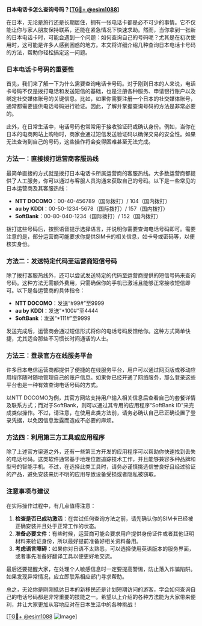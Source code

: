 **日本电话卡怎么查询号码？[[TG💪+ @esim1088](https://t.me/s/esim1088)]**

在日本，无论是旅行还是长期居住，拥有一张电话卡都是必不可少的事情。它不仅能让你与家人朋友保持联系，还能在紧急情况下快速求助。然而，当你拿到一张新的日本电话卡时，可能会遇到一个问题：如何查询自己的号码呢？尤其是在初次使用时，这可能是许多人感到困惑的地方。本文将详细介绍几种查询日本电话卡号码的方法，帮助你轻松搞定这一问题。

### 日本电话卡号码的重要性

首先，我们来了解一下为什么需要查询电话卡号码。对于刚到日本的人来说，电话卡号码不仅是拨打电话和发送短信的基础，也是注册各种服务、申请银行账户以及绑定社交媒体账号的关键信息。比如，如果你需要注册一个日本的社交媒体账号，通常都需要提供电话号码进行验证。因此，了解并掌握查询号码的方法是非常必要的。

此外，在日常生活中，电话号码也常常用于接收验证码或确认身份。例如，当你在日本的电商网站上购物时，商家会通过短信发送验证码以确保交易的安全性。如果无法查询到自己的号码，这些操作将会变得困难甚至无法完成。

### 方法一：直接拨打运营商客服热线

最简单直接的方式就是拨打日本电话卡所属运营商的客服热线。大多数运营商都提供了人工服务，你可以通过与客服人员沟通来获取自己的号码。以下是一些常见的日本运营商及其客服热线：

- **NTT DOCOMO**：00-40-456789（国际拨打）/ 104（国内拨打）
- **au by KDDI**：00-50-1234-5678（国际拨打）/ 157（国内拨打）
- **SoftBank**：00-80-040-1234（国际拨打）/ 152（国内拨打）

拨打这些号码后，按照语音提示选择语言，并说明你需要查询电话号码即可。需要注意的是，部分运营商可能要求你提供SIM卡的相关信息，如卡号或密码等，以便核实身份。

### 方法二：发送特定代码至运营商短信号码

除了拨打客服热线外，还可以尝试发送特定的代码至运营商提供的短信号码来查询号码。这种方法无需额外费用，只需确保你的手机已激活且能够正常接收短信即可。以下是各运营商的具体指令：

- **NTT DOCOMO**：发送“#99#”至9999
- **au by KDDI**：发送“*100#”至4444
- **SoftBank**：发送“*111#”至9999

发送完成后，运营商会通过短信形式将你的电话号码反馈给你。这种方式简单快捷，尤其适合那些不习惯长时间通话的人士。

### 方法三：登录官方在线服务平台

许多日本电信运营商都提供了便捷的在线服务平台，用户可以通过网页版或移动应用程序随时随地管理自己的账户信息。如果你已经开通了网络服务，那么登录这些平台也是一种有效查询电话号码的方式。

以NTT DOCOMO为例，其官方网站支持用户输入相关信息后查看自己的套餐详情及联系方式；而对于SoftBank，则可以通过其专用的应用程序“SoftBank ID”来完成类似操作。不过，请注意，在使用此类方法前，请务必确认自己已正确设置了登录凭据，以免因信息泄露而造成不必要的麻烦。

### 方法四：利用第三方工具或应用程序

除了上述官方渠道之外，还有一些第三方开发的应用程序可以帮助你快速找到丢失的电话号码。这类软件通常基于地理位置追踪技术工作，并且能够兼容多种品牌和型号的智能手机。不过，在选择此类工具时，请务必谨慎挑选信誉良好且经过验证的产品，避免安装来历不明的应用导致设备受损或者隐私被窃取。

### 注意事项与建议

在实际操作过程中，有几点值得注意：

1. **检查是否已成功激活**：在尝试任何查询方法之前，请先确认你的SIM卡已经被正确安装并且处于正常工作的状态。
2. **准备必要文件**：有些时候，运营商可能会要求用户提供身份证件或者其他证明材料来验证身份，所以最好提前准备好相关资料备用。
3. **考虑语言障碍**：如果你对日语不太熟悉，可以选择使用英语版本的服务界面，或者事先准备好翻译工具以便更好地交流。

最后还要提醒大家，在处理个人敏感信息时一定要提高警惕，防止落入诈骗陷阱。如果发现异常情况，应立即联系相应部门寻求帮助。

总之，无论你是刚刚抵达日本的新移民还是计划短期访问的游客，学会如何查询自己的电话号码都是非常重要的技能之一。希望以上介绍的各种方法能为大家带来便利，并让大家更加从容地应对在日本生活中的各种挑战！

[[TG💪+ @esim1088](https://t.me/s/esim1088) ![Image](https://i.postimg.cc/4NQfJmqS/Snipaste-2025-05-13-00-14-12.png)]